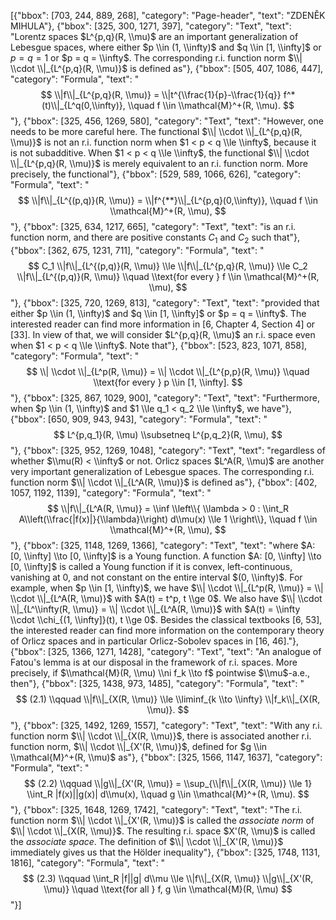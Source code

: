 [{"bbox": [703, 244, 889, 268], "category": "Page-header", "text": "ZDENĚK MIHULA"}, {"bbox": [325, 300, 1271, 397], "category": "Text", "text": "Lorentz spaces $L^{p,q}(R, \\mu)$ are an important generalization of Lebesgue spaces, where either $p \\in (1, \\infty)$ and $q \\in [1, \\infty]$ or $p = q = 1$ or $p = q = \\infty$. The corresponding r.i. function norm $\\| \\cdot \\|_{L^{p,q}(R, \\mu)}$ is defined as"}, {"bbox": [505, 407, 1086, 447], "category": "Formula", "text": "$$ \\|f\\|_{L^{p,q}(R, \\mu)} = \\|t^{\\frac{1}{p}-\\frac{1}{q}} f^*(t)\\|_{L^q(0,\\infty)}, \\quad f \\in \\mathcal{M}^+(R, \\mu). $$"}, {"bbox": [325, 456, 1269, 580], "category": "Text", "text": "However, one needs to be more careful here. The functional $\\| \\cdot \\|_{L^{p,q}(R, \\mu)}$ is not an r.i. function norm when $1 < p < q \\le \\infty$, because it is not subadditive. When $1 < p < q \\le \\infty$, the functional $\\| \\cdot \\|_{L^{p,q}(R, \\mu)}$ is merely equivalent to an r.i. function norm. More precisely, the functional"}, {"bbox": [529, 589, 1066, 626], "category": "Formula", "text": "$$ \\|f\\|_{L^{(p,q)}(R, \\mu)} = \\|f^{**}\\|_{L^{p,q}(0,\\infty)}, \\quad f \\in \\mathcal{M}^+(R, \\mu), $$"}, {"bbox": [325, 634, 1217, 665], "category": "Text", "text": "is an r.i. function norm, and there are positive constants $C_1$ and $C_2$ such that"}, {"bbox": [362, 675, 1231, 711], "category": "Formula", "text": "$$ C_1 \\|f\\|_{L^{(p,q)}(R, \\mu)} \\le \\|f\\|_{L^{p,q}(R, \\mu)} \\le C_2 \\|f\\|_{L^{(p,q)}(R, \\mu)} \\quad \\text{for every } f \\in \\mathcal{M}^+(R, \\mu), $$"}, {"bbox": [325, 720, 1269, 813], "category": "Text", "text": "provided that either $p \\in (1, \\infty)$ and $q \\in [1, \\infty]$ or $p = q = \\infty$. The interested reader can find more information in [6, Chapter 4, Section 4] or [33]. In view of that, we will consider $L^{p,q}(R, \\mu)$ an r.i. space even when $1 < p < q \\le \\infty$. Note that"}, {"bbox": [523, 823, 1071, 858], "category": "Formula", "text": "$$ \\| \\cdot \\|_{L^p(R, \\mu)} = \\| \\cdot \\|_{L^{p,p}(R, \\mu)} \\quad \\text{for every } p \\in [1, \\infty]. $$"}, {"bbox": [325, 867, 1029, 900], "category": "Text", "text": "Furthermore, when $p \\in (1, \\infty)$ and $1 \\le q_1 < q_2 \\le \\infty$, we have"}, {"bbox": [650, 909, 943, 943], "category": "Formula", "text": "$$ L^{p,q_1}(R, \\mu) \\subsetneq L^{p,q_2}(R, \\mu), $$"}, {"bbox": [325, 952, 1269, 1048], "category": "Text", "text": "regardless of whether $\\mu(R) < \\infty$ or not. Orlicz spaces $L^A(R, \\mu)$ are another very important generalization of Lebesgue spaces. The corresponding r.i. function norm $\\| \\cdot \\|_{L^A(R, \\mu)}$ is defined as"}, {"bbox": [402, 1057, 1192, 1139], "category": "Formula", "text": "$$ \\|f\\|_{L^A(R, \\mu)} = \\inf \\left\\{ \\lambda > 0 : \\int_R A\\left(\\frac{|f(x)|}{\\lambda}\\right) d\\mu(x) \\le 1 \\right\\}, \\quad f \\in \\mathcal{M}^+(R, \\mu), $$"}, {"bbox": [325, 1148, 1269, 1366], "category": "Text", "text": "where $A: [0, \\infty] \\to [0, \\infty]$ is a Young function. A function $A: [0, \\infty] \\to [0, \\infty]$ is called a Young function if it is convex, left-continuous, vanishing at 0, and not constant on the entire interval $(0, \\infty)$. For example, when $p \\in [1, \\infty)$, we have $\\| \\cdot \\|_{L^p(R, \\mu)} = \\| \\cdot \\|_{L^A(R, \\mu)}$ with $A(t) = t^p, t \\ge 0$. We also have $\\| \\cdot \\|_{L^\\infty(R, \\mu)} = \\| \\cdot \\|_{L^A(R, \\mu)}$ with $A(t) = \\infty \\cdot \\chi_{(1, \\infty]}(t), t \\ge 0$. Besides the classical textbooks [6, 53], the interested reader can find more information on the contemporary theory of Orlicz spaces and in particular Orlicz-Sobolev spaces in [16, 46]."}, {"bbox": [325, 1366, 1271, 1428], "category": "Text", "text": "An analogue of Fatou's lemma is at our disposal in the framework of r.i. spaces. More precisely, if $\\mathcal{M}(R, \\mu) \\ni f_k \\to f$ pointwise $\\mu$-a.e., then"}, {"bbox": [325, 1438, 973, 1485], "category": "Formula", "text": "$$ (2.1) \\qquad \\|f\\|_{X(R, \\mu)} \\le \\liminf_{k \\to \\infty} \\|f_k\\|_{X(R, \\mu)}. $$"}, {"bbox": [325, 1492, 1269, 1557], "category": "Text", "text": "With any r.i. function norm $\\| \\cdot \\|_{X(R, \\mu)}$, there is associated another r.i. function norm, $\\| \\cdot \\|_{X'(R, \\mu)}$, defined for $g \\in \\mathcal{M}^+(R, \\mu)$ as"}, {"bbox": [325, 1566, 1147, 1637], "category": "Formula", "text": "$$ (2.2) \\qquad \\|g\\|_{X'(R, \\mu)} = \\sup_{\\|f\\|_{X(R, \\mu)} \\le 1} \\int_R |f(x)||g(x)| d\\mu(x), \\quad g \\in \\mathcal{M}^+(R, \\mu). $$"}, {"bbox": [325, 1648, 1269, 1742], "category": "Text", "text": "The r.i. function norm $\\| \\cdot \\|_{X'(R, \\mu)}$ is called the *associate norm* of $\\| \\cdot \\|_{X(R, \\mu)}$. The resulting r.i. space $X'(R, \\mu)$ is called the *associate space*. The definition of $\\| \\cdot \\|_{X'(R, \\mu)}$ immediately gives us that the Hölder inequality"}, {"bbox": [325, 1748, 1131, 1816], "category": "Formula", "text": "$$ (2.3) \\qquad \\int_R |f||g| d\\mu \\le \\|f\\|_{X(R, \\mu)} \\|g\\|_{X'(R, \\mu)} \\quad \\text{for all } f, g \\in \\mathcal{M}(R, \\mu) $$"}]